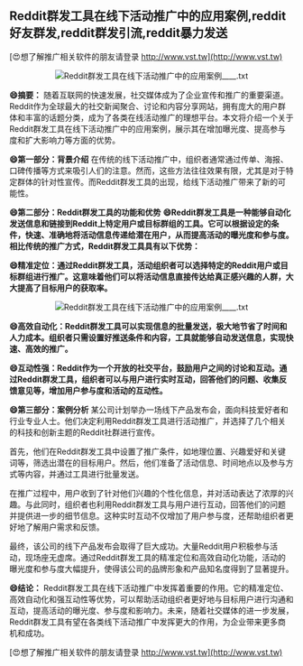 ## **Reddit群发工具在线下活动推广中的应用案例,reddit好友群发,reddit群发引流,reddit暴力发送**

[😍想了解推广相关软件的朋友请登录 http://www.vst.tw](http://www.vst.tw)

 <center><img src="https://vst.tw/MP4/tuiguang/png/2.png" alt="Reddit群发工具在线下活动推广中的应用案例____.txt"></center>

**😄摘要：**
随着互联网的快速发展，社交媒体成为了企业宣传和推广的重要渠道。Reddit作为全球最大的社交新闻聚合、讨论和内容分享网站，拥有庞大的用户群体和丰富的话题分类，成为了各类在线活动推广的理想平台。本文将介绍一个关于Reddit群发工具在线下活动推广中的应用案例，展示其在增加曝光度、提高参与度和扩大影响力等方面的优势。

**😄第一部分：背景介绍**
在传统的线下活动推广中，组织者通常通过传单、海报、口碑传播等方式来吸引人们的注意。然而，这些方法往往效果有限，尤其是对于特定群体的针对性宣传。而Reddit群发工具的出现，给线下活动推广带来了新的可能性。

**😄第二部分：Reddit群发工具的功能和优势**
**😄Reddit群发工具是一种能够自动化发送信息和链接到Reddit上特定用户或目标群组的工具。它可以根据设定的条件，快速、准确地将活动信息传递给潜在用户，从而提高活动的曝光度和参与度。相比传统的推广方式，Reddit群发工具具有以下优势：**

**😄精准定位：通过Reddit群发工具，活动组织者可以选择特定的Reddit用户或目标群组进行推广。这意味着他们可以将活动信息直接传达给真正感兴趣的人群，大大提高了目标用户的获取率。**

 <center><img src="https://vst.tw/MP4/tuiguang/png/6.png" alt="Reddit群发工具在线下活动推广中的应用案例____.txt"></center>

**😄高效自动化：Reddit群发工具可以实现信息的批量发送，极大地节省了时间和人力成本。组织者只需设置好推送条件和内容，工具就能够自动发送信息，实现快速、高效的推广。**

**😄互动性强：Reddit作为一个开放的社交平台，鼓励用户之间的讨论和互动。通过Reddit群发工具，组织者可以与用户进行实时互动，回答他们的问题、收集反馈意见等，增加用户参与度和活动的互动性。**

**😄第三部分：案例分析**
某公司计划举办一场线下产品发布会，面向科技爱好者和行业专业人士。他们决定利用Reddit群发工具进行活动推广，并选择了几个相关的科技和创新主题的Reddit社群进行宣传。

首先，他们在Reddit群发工具中设置了推广条件，如地理位置、兴趣爱好和关键词等，筛选出潜在的目标用户。然后，他们准备了活动信息、时间地点以及参与方式等内容，并通过工具进行批量发送。

在推广过程中，用户收到了针对他们兴趣的个性化信息，并对活动表达了浓厚的兴趣。与此同时，组织者也利用Reddit群发工具与用户进行互动，回答他们的问题并提供进一步的细节信息。这种实时互动不仅增加了用户参与度，还帮助组织者更好地了解用户需求和反馈。

最终，该公司的线下产品发布会取得了巨大成功。大量Reddit用户积极参与活动，现场座无虚席。通过Reddit群发工具的精准定位和高效自动化功能，活动的曝光度和参与度大幅提升，使得该公司的品牌形象和产品知名度得到了显著提升。

**😄结论：**
Reddit群发工具在线下活动推广中发挥着重要的作用。它的精准定位、高效自动化和强互动性等优势，可以帮助活动组织者更好地与目标用户进行沟通和互动，提高活动的曝光度、参与度和影响力。未来，随着社交媒体的进一步发展，Reddit群发工具有望在各类线下活动推广中发挥更大的作用，为企业带来更多商机和成功。

[😍想了解推广相关软件的朋友请登录 http://www.vst.tw](http://www.vst.tw)



